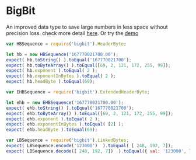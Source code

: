 # BigBit
An improved data type to save large numbers in less space without precision loss. check more detail [here](https://github.com/amitguptagwl/bigbit). Or try the [demo](http://nimn.in/BigBit)

```JavaScript
var HBSequence = require('bigbit').HeaderByte;

let hb = new HBSequence('167770021700.00');
expect( hb.toString() ).toEqual('167770021700');
expect( hb.toByteArray() ).toEqual([69, 2, 121, 172, 255, 99]);
expect( hb.exponent ).toEqual( 2 );
expect( hb.exponentInBytes ).toEqual( 2 );
expect( hb.headByte ).toEqual(69);

var EHBSequence = require('bigbit').ExtendedHeaderByte;

let ehb = new EHBSequence('167770021700.00');
expect( ehb.toString() ).toEqual('167770021700');
expect( ehb.toByteArray() ).toEqual([69, 2, 121, 172, 255, 99]);
expect( ehb.exponent ).toEqual( 2 );
expect( ehb.exponentInBytes ).toEqual( [2] );
expect( ehb.headByte ).toEqual(69);

var LBSequence = require('bigbit').LinkedBytes;
expect( LBSequence.encode('123000')  ).toEqual( [ 248, 192, 7]);
expect( LBSequence.decode([ 248, 192, 7])  ).toEqual({ val: '123000', len: 3});
```